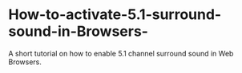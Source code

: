 # How-to-activate-5.1-surround-sound-in-Browsers-
A short tutorial on how to enable 5.1 channel surround sound in Web Browsers.
